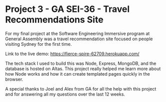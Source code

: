 # Project 3 - GA SEI-36 - Travel Recommendations Site

For my final project at the Software Engineering Immersive program at General Assembly was a travel recommendation site focused on people visiting Sydney for the first time.

Link to the live demo: https://fierce-spire-62709.herokuapp.com/

The tech stack I used to build this was Node, Express, MongoDB, and the database is hosted on Altas. This project really helped me learn more about how Node works and how it can create templated pages quickly in the browser.

A special thanks to Joel and Alex from GA for all the help with this project and for answering all my questions over the last 12 weeks.
